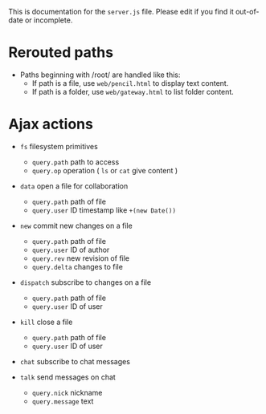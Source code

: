 This is documentation for the `server.js` file.  Please edit if you find it
out-of-date or incomplete.

# Rerouted paths

* Paths beginning with /root/ are handled like this:
  - If path is a file, use `web/pencil.html` to display text content.
  - If path is a folder, use `web/gateway.html` to list folder content.

# Ajax actions

* `fs` filesystem primitives
  - `query.path` path to access
  - `query.op` operation ( `ls` or `cat` give content )

* `data` open a file for collaboration
  - `query.path` path of file
  - `query.user` ID timestamp like `+(new Date())`

* `new` commit new changes on a file
  - `query.path` path of file
  - `query.user` ID of author
  - `query.rev` new revision of file
  - `query.delta` changes to file

* `dispatch` subscribe to changes on a file
  - `query.path` path of file
  - `query.user` ID of user

* `kill` close a file
  - `query.path` path of file 
  - `query.user` ID of user

* `chat` subscribe to chat messages

* `talk` send messages on chat
  - `query.nick` nickname
  - `query.message` text

